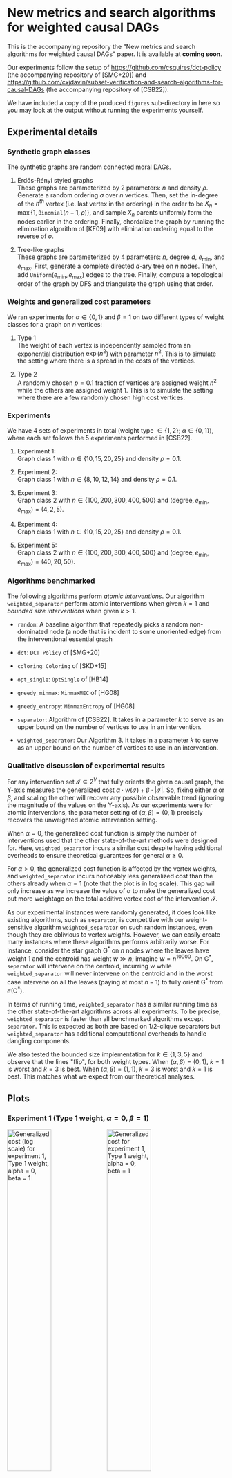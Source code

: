 # New metrics and search algorithms for weighted causal DAGs

This is the accompanying repository the "New metrics and search algorithms for weighted causal DAGs" paper. It is available at **coming soon**.

Our experiments follow the setup of https://github.com/csquires/dct-policy (the accompanying repository of [SMG+20]) and https://github.com/cxjdavin/subset-verification-and-search-algorithms-for-causal-DAGs (the accompanying repository of [CSB22]).

We have included a copy of the produced `figures` sub-directory in here so you may look at the output without running the experiments yourself.

## Experimental details

### Synthetic graph classes

The synthetic graphs are random connected moral DAGs.

1. Erdős-Rényi styled graphs  
These graphs are parameterized by 2 parameters: $n$ and density $\rho$. Generate a random ordering $\sigma$ over $n$ vertices. Then, set the in-degree of the $n^{th}$ vertex (i.e. last vertex in the ordering) in the order to be $X_n = \max\{1, \texttt{Binomial}(n-1, \rho)\}$, and sample $X_n$ parents uniformly form the nodes earlier in the ordering. Finally, chordalize the graph by running the elimination algorithm of [KF09] with elimination ordering equal to the reverse of $\sigma$.

2. Tree-like graphs  
These graphs are parameterized by 4 parameters: $n$, degree $d$, $e_{\min}$, and $e_{\max}$. First, generate a complete directed $d$-ary tree on $n$ nodes. Then, add $\texttt{Uniform}(e_{\min}, e_{\max})$ edges to the tree. Finally, compute a topological order of the graph by DFS and triangulate the graph using that order.

### Weights and generalized cost parameters

We ran experiments for $\alpha \in \{0,1\}$ and $\beta = 1$ on two different types of weight classes for a graph on $n$ vertices:

1. Type 1  
The weight of each vertex is independently sampled from an exponential distribution $\exp(n^2)$ with parameter $n^2$. This is to simulate the setting where there is a spread in the costs of the vertices.

2. Type 2  
A randomly chosen $p=0.1$ fraction of vertices are assigned weight $n^2$ while the others are assigned weight $1$. This is to simulate the setting where there are a few randomly chosen high cost vertices.

### Experiments

We have 4 sets of experiments in total (weight type $\in \{1, 2\}$; $\alpha \in \{0,1\}$), where each set follows the 5 experiments performed in [CSB22].

1. Experiment 1:  
Graph class 1 with $n \in \{10, 15, 20, 25\}$ and density $\rho = 0.1$.

2. Experiment 2:  
Graph class 1 with $n \in \{8, 10, 12, 14\}$ and density $\rho = 0.1$.

3. Experiment 3:  
Graph class 2 with $n \in \{100, 200, 300, 400, 500\}$ and $(\text{degree}, e_{\min}, e_{\max}) = (4, 2, 5)$.

4. Experiment 4:  
Graph class 1 with $n \in \{10, 15, 20, 25\}$ and density $\rho = 0.1$.

5. Experiment 5:  
Graph class 2 with $n \in \{100, 200, 300, 400, 500\}$ and $(\text{degree}, e_{\min}, e_{\max}) = (40, 20, 50)$.

### Algorithms benchmarked

The following algorithms perform *atomic interventions*.
Our algorithm `weighted_separator` perform atomic interventions when given $k=1$ and *bounded size interventions* when given $k > 1$.

- `random`: A baseline algorithm that repeatedly picks a random non-dominated node (a node that is incident to some unoriented edge) from the interventional essential graph

- `dct`: `DCT Policy` of [SMG+20]

- `coloring`: `Coloring` of [SKD+15]

- `opt_single`: `OptSingle` of [HB14]

- `greedy_minmax`: `MinmaxMEC` of [HG08]

- `greedy_entropy`: `MinmaxEntropy` of [HG08]

- `separator`: Algorithm of [CSB22]. It takes in a parameter $k$ to serve as an upper bound on the number of vertices to use in an intervention.

- `weighted_separator`: Our Algorithm 3. It takes in a parameter $k$ to serve as an upper bound on the number of vertices to use in an intervention.

### Qualitative discussion of experimental results

For any intervention set $\mathcal{I} \subseteq 2^V$ that fully orients the given causal graph, the Y-axis measures the generalized cost $\alpha \cdot w(\mathcal{I}) + \beta \cdot |\mathcal{I}|$. So, fixing either $\alpha$ or $\beta$, and scaling the other will recover any possible observable trend (ignoring the magnitude of the values on the Y-axis). As our experiments were for atomic interventions, the parameter setting of $(\alpha, \beta) = (0,1)$ precisely recovers the unweighted atomic intervention setting.

When $\alpha = 0$, the generalized cost function is simply the number of interventions used that the other state-of-the-art methods were designed for. Here, `weighted_separator` incurs a similar cost despite having additional overheads to ensure theoretical guarantees for general $\alpha \geq 0$.

For $\alpha > 0$, the generalized cost function is affected by the vertex weights, and `weighted_separator` incurs noticeably less generalized cost than the others already when $\alpha = 1$ (note that the plot is in log scale). This gap will only increase as we increase the value of $\alpha$ to make the generalized cost put more weightage on the total additive vertex cost of the intervention $\mathcal{I}$.

As our experimental instances were randomly generated, it does look like existing algorithms, such as `separator`, is competitive with our weight-sensitive algorithm `weighted_separator` on such random instances, even though they are oblivious to vertex weights. However, we can easily create many instances where these algorithms performs arbitrarily worse. For instance, consider the star graph G<sup>\*</sup> on $n$ nodes where the leaves have weight 1 and the centroid has weight $w \gg n$; imagine $w = n^{10000}$.
On G<sup>\*</sup>, `separator` will intervene on the centroid, incurring $w$ while `weighted_separator` will never intervene on the centroid and in the worst case intervene on all the leaves (paying at most $n-1$) to fully orient G<sup>\*</sup> from $\mathcal{E}$(G<sup>\*</sup>).

In terms of running time, `weighted_separator` has a similar running time as the other state-of-the-art algorithms across all experiments. To be precise, `weighted_separator` is faster than all benchmarked algorithms except `separator`. This is expected as both are based on 1/2-clique separators but `weighted_separator` has additional computational overheads to handle dangling components.

We also tested the bounded size implementation for $k \in \{1,3,5\}$ and observe that the lines "flip", for both weight types. When $(\alpha, \beta) = (0,1)$, $k = 1$ is worst and $k = 3$ is best.  When $(\alpha, \beta) = (1,1)$, $k = 3$ is worst and $k = 1$ is best. This matches what we expect from our theoretical analyses.

## Plots

### Experiment 1 (Type 1 weight, $\alpha = 0$, $\beta = 1$)
<p float="middle">
<img src="./figures/exp1_type1_alpha0_beta1_generalized_cost_log.png" alt="Generalized cost (log scale) for experiment 1, Type 1 weight, alpha = 0, beta = 1" width="45%"/>
<img src="./figures/exp1_type1_alpha0_beta1_generalized_cost.png" alt="Generalized cost for experiment 1, Type 1 weight, alpha = 0, beta = 1" width="45%"/>
<img src="./figures/exp1_type1_alpha0_beta1_time_log.png" alt="Time taken, in secs (log scale) for experiment 1, Type 1 weight, alpha = 0, beta = 1" width="45%"/>
<img src="./figures/exp1_type1_alpha0_beta1_time.png" alt="Time taken, in secs for experiment 1, Type 1 weight, alpha = 0, beta = 1" width="45%"/>
</p>

### Experiment 1 (Type 1 weight, $\alpha = 1$, $\beta = 1$)
<p float="middle">
<img src="./figures/exp1_type1_alpha0_beta1_generalized_cost_log.png" alt="Generalized cost (log scale) for experiment 1, Type 1 weight, alpha = 1, beta = 1" width="45%"/>
<img src="./figures/exp1_type1_alpha0_beta1_generalized_cost.png" alt="Generalized cost for experiment 1, Type 1 weight, alpha = 1, beta = 1" width="45%"/>
<img src="./figures/exp1_type1_alpha0_beta1_time_log.png" alt="Time taken, in secs (log scale) for experiment 1, Type 1 weight, alpha = 1, beta = 1" width="45%"/>
<img src="./figures/exp1_type1_alpha0_beta1_time.png" alt="Time taken, in secs for experiment 1, Type 1 weight, alpha = 1, beta = 1" width="45%"/>
</p>

### Experiment 1 (Type 2 weight, $\alpha = 0$, $\beta = 1$)
<p float="middle">
<img src="./figures/exp1_type1_alpha0_beta1_generalized_cost_log.png" alt="Generalized cost (log scale) for experiment 1, Type 2 weight, alpha = 0, beta = 1" width="45%"/>
<img src="./figures/exp1_type1_alpha0_beta1_generalized_cost.png" alt="Generalized cost for experiment 1, Type 2 weight, alpha = 0, beta = 1" width="45%"/>
<img src="./figures/exp1_type1_alpha0_beta1_time_log.png" alt="Time taken, in secs (log scale) for experiment 1, Type 2 weight, alpha = 0, beta = 1" width="45%"/>
<img src="./figures/exp1_type1_alpha0_beta1_time.png" alt="Time taken, in secs for experiment 1, Type 2 weight, alpha = 0, beta = 1" width="45%"/>
</p>

### Experiment 1 (Type 2 weight, $\alpha = 1$, $\beta = 1$)
<p float="middle">
<img src="./figures/exp1_type1_alpha0_beta1_generalized_cost_log.png" alt="Generalized cost (log scale) for experiment 1, Type 2 weight, alpha = 1, beta = 1" width="45%"/>
<img src="./figures/exp1_type1_alpha0_beta1_generalized_cost.png" alt="Generalized cost for experiment 1, Type 2 weight, alpha = 1, beta = 1" width="45%"/>
<img src="./figures/exp1_type1_alpha0_beta1_time_log.png" alt="Time taken, in secs (log scale) for experiment 1, Type 2 weight, alpha = 1, beta = 1" width="45%"/>
<img src="./figures/exp1_type1_alpha0_beta1_time.png" alt="Time taken, in secs for experiment 1, Type 2 weight, alpha = 1, beta = 1" width="45%"/>
</p>

### Experiment 2 (Type 1 weight, $\alpha = 0$, $\beta = 1$)
<p float="middle">
<img src="./figures/exp2_type1_alpha0_beta1_generalized_cost_log.png" alt="Generalized cost (log scale) for Experiment 2, Type 1 weight, alpha = 0, beta = 1" width="45%"/>
<img src="./figures/exp2_type1_alpha0_beta1_generalized_cost.png" alt="Generalized cost for Experiment 2, Type 1 weight, alpha = 0, beta = 1" width="45%"/>
<img src="./figures/exp2_type1_alpha0_beta1_time_log.png" alt="Time taken, in secs (log scale) for Experiment 2, Type 1 weight, alpha = 0, beta = 1" width="45%"/>
<img src="./figures/exp2_type1_alpha0_beta1_time.png" alt="Time taken, in secs for Experiment 2, Type 1 weight, alpha = 0, beta = 1" width="45%"/>
</p>

### Experiment 2 (Type 1 weight, $\alpha = 1$, $\beta = 1$)
<p float="middle">
<img src="./figures/exp2_type1_alpha0_beta1_generalized_cost_log.png" alt="Generalized cost (log scale) for Experiment 2, Type 1 weight, alpha = 1, beta = 1" width="45%"/>
<img src="./figures/exp2_type1_alpha0_beta1_generalized_cost.png" alt="Generalized cost for Experiment 2, Type 1 weight, alpha = 1, beta = 1" width="45%"/>
<img src="./figures/exp2_type1_alpha0_beta1_time_log.png" alt="Time taken, in secs (log scale) for Experiment 2, Type 1 weight, alpha = 1, beta = 1" width="45%"/>
<img src="./figures/exp2_type1_alpha0_beta1_time.png" alt="Time taken, in secs for Experiment 2, Type 1 weight, alpha = 1, beta = 1" width="45%"/>
</p>

### Experiment 2 (Type 2 weight, $\alpha = 0$, $\beta = 1$)
<p float="middle">
<img src="./figures/exp2_type1_alpha0_beta1_generalized_cost_log.png" alt="Generalized cost (log scale) for Experiment 2, Type 2 weight, alpha = 0, beta = 1" width="45%"/>
<img src="./figures/exp2_type1_alpha0_beta1_generalized_cost.png" alt="Generalized cost for Experiment 2, Type 2 weight, alpha = 0, beta = 1" width="45%"/>
<img src="./figures/exp2_type1_alpha0_beta1_time_log.png" alt="Time taken, in secs (log scale) for Experiment 2, Type 2 weight, alpha = 0, beta = 1" width="45%"/>
<img src="./figures/exp2_type1_alpha0_beta1_time.png" alt="Time taken, in secs for Experiment 2, Type 2 weight, alpha = 0, beta = 1" width="45%"/>
</p>

### Experiment 2 (Type 2 weight, $\alpha = 1$, $\beta = 1$)
<p float="middle">
<img src="./figures/exp2_type1_alpha0_beta1_generalized_cost_log.png" alt="Generalized cost (log scale) for Experiment 2, Type 2 weight, alpha = 1, beta = 1" width="45%"/>
<img src="./figures/exp2_type1_alpha0_beta1_generalized_cost.png" alt="Generalized cost for Experiment 2, Type 2 weight, alpha = 1, beta = 1" width="45%"/>
<img src="./figures/exp2_type1_alpha0_beta1_time_log.png" alt="Time taken, in secs (log scale) for Experiment 2, Type 2 weight, alpha = 1, beta = 1" width="45%"/>
<img src="./figures/exp2_type1_alpha0_beta1_time.png" alt="Time taken, in secs for Experiment 2, Type 2 weight, alpha = 1, beta = 1" width="45%"/>
</p>

### Experiment 3 (Type 1 weight, $\alpha = 0$, $\beta = 1$)
<p float="middle">
<img src="./figures/exp3_type1_alpha0_beta1_generalized_cost_log.png" alt="Generalized cost (log scale) for Experiment 3, Type 1 weight, alpha = 0, beta = 1" width="45%"/>
<img src="./figures/exp3_type1_alpha0_beta1_generalized_cost.png" alt="Generalized cost for Experiment 3, Type 1 weight, alpha = 0, beta = 1" width="45%"/>
<img src="./figures/exp3_type1_alpha0_beta1_time_log.png" alt="Time taken, in secs (log scale) for Experiment 3, Type 1 weight, alpha = 0, beta = 1" width="45%"/>
<img src="./figures/exp3_type1_alpha0_beta1_time.png" alt="Time taken, in secs for Experiment 3, Type 1 weight, alpha = 0, beta = 1" width="45%"/>
</p>

### Experiment 3 (Type 1 weight, $\alpha = 1$, $\beta = 1$)
<p float="middle">
<img src="./figures/exp3_type1_alpha0_beta1_generalized_cost_log.png" alt="Generalized cost (log scale) for Experiment 3, Type 1 weight, alpha = 1, beta = 1" width="45%"/>
<img src="./figures/exp3_type1_alpha0_beta1_generalized_cost.png" alt="Generalized cost for Experiment 3, Type 1 weight, alpha = 1, beta = 1" width="45%"/>
<img src="./figures/exp3_type1_alpha0_beta1_time_log.png" alt="Time taken, in secs (log scale) for Experiment 3, Type 1 weight, alpha = 1, beta = 1" width="45%"/>
<img src="./figures/exp3_type1_alpha0_beta1_time.png" alt="Time taken, in secs for Experiment 3, Type 1 weight, alpha = 1, beta = 1" width="45%"/>
</p>

### Experiment 3 (Type 2 weight, $\alpha = 0$, $\beta = 1$)
<p float="middle">
<img src="./figures/exp3_type1_alpha0_beta1_generalized_cost_log.png" alt="Generalized cost (log scale) for Experiment 3, Type 2 weight, alpha = 0, beta = 1" width="45%"/>
<img src="./figures/exp3_type1_alpha0_beta1_generalized_cost.png" alt="Generalized cost for Experiment 3, Type 2 weight, alpha = 0, beta = 1" width="45%"/>
<img src="./figures/exp3_type1_alpha0_beta1_time_log.png" alt="Time taken, in secs (log scale) for Experiment 3, Type 2 weight, alpha = 0, beta = 1" width="45%"/>
<img src="./figures/exp3_type1_alpha0_beta1_time.png" alt="Time taken, in secs for Experiment 3, Type 2 weight, alpha = 0, beta = 1" width="45%"/>
</p>

### Experiment 3 (Type 2 weight, $\alpha = 1$, $\beta = 1$)
<p float="middle">
<img src="./figures/exp3_type1_alpha0_beta1_generalized_cost_log.png" alt="Generalized cost (log scale) for Experiment 3, Type 2 weight, alpha = 1, beta = 1" width="45%"/>
<img src="./figures/exp3_type1_alpha0_beta1_generalized_cost.png" alt="Generalized cost for Experiment 3, Type 2 weight, alpha = 1, beta = 1" width="45%"/>
<img src="./figures/exp3_type1_alpha0_beta1_time_log.png" alt="Time taken, in secs (log scale) for Experiment 3, Type 2 weight, alpha = 1, beta = 1" width="45%"/>
<img src="./figures/exp3_type1_alpha0_beta1_time.png" alt="Time taken, in secs for Experiment 3, Type 2 weight, alpha = 1, beta = 1" width="45%"/>
</p>

### Experiment 4 (Type 1 weight, $\alpha = 0$, $\beta = 1$)
<p float="middle">
<img src="./figures/exp4_type1_alpha0_beta1_generalized_cost_log.png" alt="Generalized cost (log scale) for Experiment 4, Type 1 weight, alpha = 0, beta = 1" width="45%"/>
<img src="./figures/exp4_type1_alpha0_beta1_generalized_cost.png" alt="Generalized cost for Experiment 4, Type 1 weight, alpha = 0, beta = 1" width="45%"/>
<img src="./figures/exp4_type1_alpha0_beta1_time_log.png" alt="Time taken, in secs (log scale) for Experiment 4, Type 1 weight, alpha = 0, beta = 1" width="45%"/>
<img src="./figures/exp4_type1_alpha0_beta1_time.png" alt="Time taken, in secs for Experiment 4, Type 1 weight, alpha = 0, beta = 1" width="45%"/>
</p>

### Experiment 4 (Type 1 weight, $\alpha = 1$, $\beta = 1$)
<p float="middle">
<img src="./figures/exp4_type1_alpha0_beta1_generalized_cost_log.png" alt="Generalized cost (log scale) for Experiment 4, Type 1 weight, alpha = 1, beta = 1" width="45%"/>
<img src="./figures/exp4_type1_alpha0_beta1_generalized_cost.png" alt="Generalized cost for Experiment 4, Type 1 weight, alpha = 1, beta = 1" width="45%"/>
<img src="./figures/exp4_type1_alpha0_beta1_time_log.png" alt="Time taken, in secs (log scale) for Experiment 4, Type 1 weight, alpha = 1, beta = 1" width="45%"/>
<img src="./figures/exp4_type1_alpha0_beta1_time.png" alt="Time taken, in secs for Experiment 4, Type 1 weight, alpha = 1, beta = 1" width="45%"/>
</p>

### Experiment 4 (Type 2 weight, $\alpha = 0$, $\beta = 1$)
<p float="middle">
<img src="./figures/exp4_type1_alpha0_beta1_generalized_cost_log.png" alt="Generalized cost (log scale) for Experiment 4, Type 2 weight, alpha = 0, beta = 1" width="45%"/>
<img src="./figures/exp4_type1_alpha0_beta1_generalized_cost.png" alt="Generalized cost for Experiment 4, Type 2 weight, alpha = 0, beta = 1" width="45%"/>
<img src="./figures/exp4_type1_alpha0_beta1_time_log.png" alt="Time taken, in secs (log scale) for Experiment 4, Type 2 weight, alpha = 0, beta = 1" width="45%"/>
<img src="./figures/exp4_type1_alpha0_beta1_time.png" alt="Time taken, in secs for Experiment 4, Type 2 weight, alpha = 0, beta = 1" width="45%"/>
</p>

### Experiment 4 (Type 2 weight, $\alpha = 1$, $\beta = 1$)
<p float="middle">
<img src="./figures/exp4_type1_alpha0_beta1_generalized_cost_log.png" alt="Generalized cost (log scale) for Experiment 4, Type 2 weight, alpha = 1, beta = 1" width="45%"/>
<img src="./figures/exp4_type1_alpha0_beta1_generalized_cost.png" alt="Generalized cost for Experiment 4, Type 2 weight, alpha = 1, beta = 1" width="45%"/>
<img src="./figures/exp4_type1_alpha0_beta1_time_log.png" alt="Time taken, in secs (log scale) for Experiment 4, Type 2 weight, alpha = 1, beta = 1" width="45%"/>
<img src="./figures/exp4_type1_alpha0_beta1_time.png" alt="Time taken, in secs for Experiment 4, Type 2 weight, alpha = 1, beta = 1" width="45%"/>
</p>

### Experiment 5 (Type 1 weight, $\alpha = 0$, $\beta = 1$)
<p float="middle">
<img src="./figures/exp5_type1_alpha0_beta1_generalized_cost_log.png" alt="Generalized cost (log scale) for Experiment 5, Type 1 weight, alpha = 0, beta = 1" width="45%"/>
<img src="./figures/exp5_type1_alpha0_beta1_generalized_cost.png" alt="Generalized cost for Experiment 5, Type 1 weight, alpha = 0, beta = 1" width="45%"/>
<img src="./figures/exp5_type1_alpha0_beta1_time_log.png" alt="Time taken, in secs (log scale) for Experiment 5, Type 1 weight, alpha = 0, beta = 1" width="45%"/>
<img src="./figures/exp5_type1_alpha0_beta1_time.png" alt="Time taken, in secs for Experiment 5, Type 1 weight, alpha = 0, beta = 1" width="45%"/>
</p>

### Experiment 5 (Type 1 weight, $\alpha = 1$, $\beta = 1$)
<p float="middle">
<img src="./figures/exp5_type1_alpha0_beta1_generalized_cost_log.png" alt="Generalized cost (log scale) for Experiment 5, Type 1 weight, alpha = 1, beta = 1" width="45%"/>
<img src="./figures/exp5_type1_alpha0_beta1_generalized_cost.png" alt="Generalized cost for Experiment 5, Type 1 weight, alpha = 1, beta = 1" width="45%"/>
<img src="./figures/exp5_type1_alpha0_beta1_time_log.png" alt="Time taken, in secs (log scale) for Experiment 5, Type 1 weight, alpha = 1, beta = 1" width="45%"/>
<img src="./figures/exp5_type1_alpha0_beta1_time.png" alt="Time taken, in secs for Experiment 5, Type 1 weight, alpha = 1, beta = 1" width="45%"/>
</p>

### Experiment 5 (Type 2 weight, $\alpha = 0$, $\beta = 1$)
<p float="middle">
<img src="./figures/exp5_type1_alpha0_beta1_generalized_cost_log.png" alt="Generalized cost (log scale) for Experiment 5, Type 2 weight, alpha = 0, beta = 1" width="45%"/>
<img src="./figures/exp5_type1_alpha0_beta1_generalized_cost.png" alt="Generalized cost for Experiment 5, Type 2 weight, alpha = 0, beta = 1" width="45%"/>
<img src="./figures/exp5_type1_alpha0_beta1_time_log.png" alt="Time taken, in secs (log scale) for Experiment 5, Type 2 weight, alpha = 0, beta = 1" width="45%"/>
<img src="./figures/exp5_type1_alpha0_beta1_time.png" alt="Time taken, in secs for Experiment 5, Type 2 weight, alpha = 0, beta = 1" width="45%"/>
</p>

### Experiment 5 (Type 2 weight, $\alpha = 1$, $\beta = 1$)
<p float="middle">
<img src="./figures/exp5_type1_alpha0_beta1_generalized_cost_log.png" alt="Generalized cost (log scale) for Experiment 5, Type 2 weight, alpha = 1, beta = 1" width="45%"/>
<img src="./figures/exp5_type1_alpha0_beta1_generalized_cost.png" alt="Generalized cost for Experiment 5, Type 2 weight, alpha = 1, beta = 1" width="45%"/>
<img src="./figures/exp5_type1_alpha0_beta1_time_log.png" alt="Time taken, in secs (log scale) for Experiment 5, Type 2 weight, alpha = 1, beta = 1" width="45%"/>
<img src="./figures/exp5_type1_alpha0_beta1_time.png" alt="Time taken, in secs for Experiment 5, Type 2 weight, alpha = 1, beta = 1" width="45%"/>
</p>

## References

[GRE84] John R. Gilbert, Donald J. Rose, and Anders Edenbrandt. A Separator Theorem for Chordal Graphs. SIAM Journal on Algebraic Discrete Methods, 1984. Available at: https://epubs.siam.org/doi/abs/10.1137/0605032

[HG08] Yang-Bo He and Zhi Geng. Active Learning of Causal Networks with Intervention Experiments and Optimal Designs. Journal of Machine Learning Research, 2008. Available at: https://www.jmlr.org/papers/volume9/he08a/he08a.pdf

[KF09] Daphne Koller and Nir Friedman. Probabilistic graphical models: principles and techniques. MIT press, 2009. Available at: https://mitpress.mit.edu/9780262013192/probabilistic-graphical-models

[HB14] Alain Hauser and Peter Bühlmann. Two Optimal Strategies for Active Learning of Causal Models From Interventional Data. International Journal of Approximate Reasoning, 2014. Available at: https://arxiv.org/pdf/1205.4174.pdf

[SKD+15] Karthikeyan Shanmugam, Murat Kocaoglu, Alexandros G. Dimakis, and Sriram Vishwanath. Learning causal graphs with small interventions. Advances in Neural Information Processing Systems, 2015. Available at: https://arxiv.org/pdf/1511.00041.pdf

[SMG+20] Chandler Squires, Sara Magliacane, Kristjan Greenewald, Dmitriy Katz, Murat Kocaoglu, and Karthikeyan Shanmugam. Active Structure Learning of Causal DAGs via Directed Clique Trees. Advances in Neural Information Processing Systems, 2020. Available at: https://arxiv.org/pdf/2011.00641.pdf

[CSB22] Davin Choo, Kirankumar Shiragur, and Arnab Bhattacharyya. Verification and search algorithms for causal DAGs. Advances in Neural Information Processing Systems, 2022. Available at https://arxiv.org/pdf/2206.15374.pdf